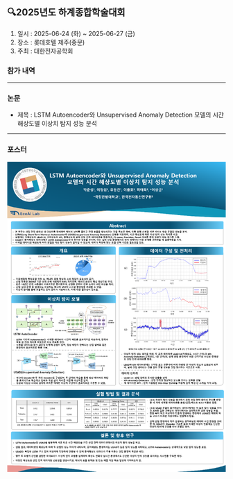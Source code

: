## 🔍2025년도 하계종합학술대회

1. 일시 : 2025-06-24 (화) ~ 2025-06-27 (금)
2. 장소 : 롯데호텔 제주(중문)
3. 주최 : 대한전자공학회

### 참가 내역
---
### 논문
  - 제목 : LSTM Autoencoder와 Unsupervised Anomaly Detection 모델의 시간 해상도별 이상치 탐지 성능 분석
---

### 포스터
[![포스터 썸네일](./image/포스터.png)](./image/%5B최종%5D%5B포스터%5DLSTM%20Autoencoder와%20Unsupervised%20Anomaly%20Detection%20모델의%20시간%20해상도별%20이상치%20탐지%20성능%20분석.pdf)
